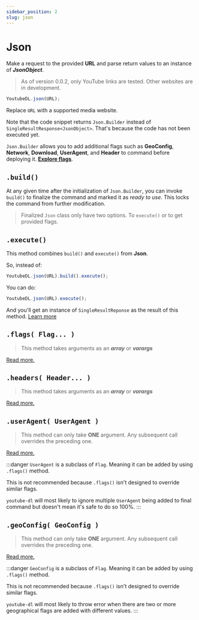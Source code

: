 ```yaml
---
sidebar_position: 2
slug: json
---
```


# Json

Make a request to the provided **URL** and parse return values to an instance of **_JsonObject_**.

> As of version 0.0.2, only YouTube links are tested. Other websites are in development.

```javascript
YoutubeDL.json(URL);
```

Replace `URL` with a supported media website.

Note that the code snippet returns `Json.Builder` instead of `SingleResultResponse<JsonObject>`.
That's because the code has not been executed yet.

`Json.Builder` allows you to add additional flags such as **GeoConfig**, **Network**, **Download**, **UserAgent**, and **Header**
to command before deploying it. [**Explore flags**](/docs/category/flags).

## `.build()`

At any given time after the initialization of `Json.Builder`, you can invoke `build()` to finalize the command
and marked it as _ready to use_. This locks the command from further modification.

> Finalized `Json` class only have two options. To `execute()` or to get provided flags.

## `.execute()`

This method combines `build()` and `execute()` from **Json**.

So, instead of:

```javascript
YoutubeDL.json(URL).build().execute();
```

You can do:

```javascript
YoutubeDL.json(URL).execute();
```

And you'll get an instance of `SingleResultReponse` as the result of this method.
[Learn more](/docs/Responses.md#singleresultresponse)

## `.flags( Flag... )`
> This method takes arguments as an **_array_** or **_varargs_**

[Read more.](/docs/flags/Flag.md)

## `.headers( Header... )`
> This method takes arguments as an **_array_** or **_varargs_**

[Read more.](/docs/flags/Header.md)

## `.userAgent( UserAgent )`
> This method can only take **ONE** argument. Any subsequent call overrides the preceding one.

[Read more.](/docs/flags/UserAgent.md)

:::danger
`UserAgent` is a subclass of `Flag`. Meaning it can be added by using `.flags()` method.

This is not recommended because `.flags()` isn't designed to override similar flags.

`youtube-dl` will most likely to ignore multiple `UserAgent` being added to final command but
doesn't mean it's safe to do so 100%.
:::

## `.geoConfig( GeoConfig )`
> This method can only take **ONE** argument. Any subsequent call overrides the preceding one.

[Read more.](/docs/flags/GeoConfig.md)

:::danger
`GeoConfig` is a subclass of `Flag`. Meaning it can be added by using `.flags()` method.

This is not recommended because `.flags()` isn't designed to override similar flags.

`youtube-dl` will most likely to throw error when there are two
or more geographical flags are added with different values.
:::